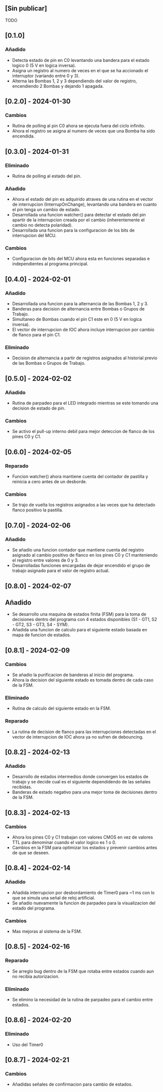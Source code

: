 ## [Sin publicar]

TODO

## [0.1.0]

### Añadido

- Detecta estado de pin en C0 levantando una bandera para el estado logico 0 (5 V en logica inversa).
- Asigna un registro al numero de veces en el que se ha accionado el interruptor (variando entre 0 y 3).
- Alterna las Bombas 1, 2 y 3 dependiendo del valor de registro, encendiendo 2 Bombas y dejando 1 apagada.

## [0.2.0] - 2024-01-30

### Cambios

- Rutina de polling al pin C0 ahora se ejecuta fuera del ciclo infinito.
- Ahora el registro se asigna al numero de veces que una Bomba ha sido encendida.

## [0.3.0] - 2024-01-31

### Eliminado

- Rutina de polling al estado del pin.

### Añadido

- Ahora el estado del pin es adquirido atraves de una rutina en el vector de interrupcion (InterrupOnChange), levantando una bandera en cuanto el pin tenga un cambio de estado.
- Desarrollada una funcion watcher() para detectar el estado del pin apartir de la interrupcion creada por el cambio (inherentemente el cambio no detecta polaridad).
- Desarrollada una funcion para la configuracion de los bits de interrupcion del MCU.

### Cambios

- Configuracion de bits del MCU ahora esta en funciones separadas e independientes al programa principal.

## [0.4.0] - 2024-02-01

### Añadido

- Desarrollada una funcion para la alternancia de las Bombas 1, 2 y 3.
- Banderas para decision de alternancia entre Bombas o Grupos de Trabajo.
- Simultaneo de Bombas cuando el pin C1 este en 0 (5 V en logica inversa).
- El vector de interrupcion de IOC ahora incluye interrupcion por cambio de flanco para el pin C1.

### Eliminado

- Decision de alternancia a partir de registros asignados al historial previo de las Bombas o Grupos de Trabajo.

## [0.5.0] - 2024-02-02

### Añadido

- Rutina de parpadeo para el LED integrado mientras se este tomando una decision de estado de pin.

### Cambios

- Se activo el pull-up interno debil para mejor deteccion de flanco de los pines C0 y C1.

## [0.6.0] - 2024-02-05

### Reparado

- Funcion watcher() ahora mantiene cuenta del contador de pastilla y reinicia a cero antes de un desborde.

### Cambios

- Se trajo de vuelta los registros asignados a las veces que ha detectado flanco positivo la pastilla.

## [0.7.0] - 2024-02-06

### Añadido

- Se añadio una funcion contador que mantiene cuenta del registro asignado al cambio positivo de flanco en los pines C0 y C1 manteniendo el registro entre valores de 0 y 3.
- Desarrolladas funciones encargadas de dejar encendido el grupo de trabajo asignado para el valor de registro actual.

## [0.8.0] - 2024-02-07

## Añadido

- Se desarrollo una maquina de estados finita (FSM) para la toma de decisiones dentro del programa con 4 estados disponibles (S1 - GT1, S2 - GT2, S3 - GT3, S4 - SYM).
- Añadida una funcion de calculo para el siguiente estado basada en mapa de funcion de estados.

## [0.8.1] - 2024-02-09

### Cambios

- Se añadio la purificacion de banderas al inicio del programa.
- Ahora la decision del siguiente estado es tomada dentro de cada caso de la FSM.

### Eliminado

- Rutina de calculo del siguiente estado en la FSM.

### Reparado

- La rutina de decision de flanco para las interrupciones detectadas en el vector de interrupcion de IOC ahora ya no sufren de debouncing.

## [0.8.2] - 2024-02-13

### Añadido

- Desarrollo de estados intermedios donde convergen los estados de trabajo y se decide cual es el siguiente dependidendo de las señales recibidas.
- Banderas de estado negativo para una mejor toma de decisiones dentro de la FSM.

## [0.8.3] - 2024-02-13

### Cambios

- Ahora los pines C0 y C1 trabajan con valores CMOS en vez de valores TTL para denominar cuando el valor logico es 1 o 0.
- Cambios en la FSM para optimizar los estados y prevenir cambios antes de que se deseen.

## [0.8.4] - 2024-02-14

### Añadido

- Añadida interrupcion por desbordamiento de Timer0 para ~1 ms con lo que se simula una señal de reloj artificial.
- Se añadio nuevamente la funcion de parpadeo para la visualizacion del estado del programa.

### Cambios

- Mas mejoras al sistema de la FSM.

## [0.8.5] - 2024-02-16

### Reparado

- Se arreglo bug dentro de la FSM que rotaba entre estados cuando aun no recibia autorizacion.

### Eliminado

- Se elimino la necesidad de la rutina de parpadeo para el cambio entre estados.

## [0.8.6] - 2024-02-20

### Eliminado

- Uso del Timer0

## [0.8.7] - 2024-02-21

### Cambios

- Añadidas señales de confirmacion para cambio de estados.
